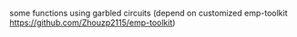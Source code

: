 some functions using garbled circuits (depend on customized emp-toolkit https://github.com/Zhouzp2115/emp-toolkit)